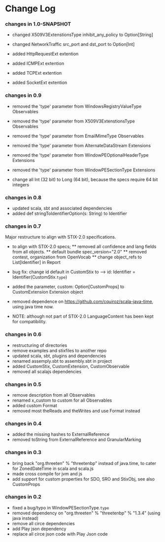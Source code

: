 Change Log
==========

### changes in 1.0-SNAPSHOT

* changed X509V3ExtenstionsType inhibit_any_policy to Option[String]
* changed NetworkTraffic src_port and dst_port to Option[Int]

* added HttpRequestExt extention
* added ICMPExt extention
* added TCPExt extention
* added SocketExt extention


### changes in 0.9

* removed the 'type' parameter from WindowsRegistryValueType Observables
* removed the 'type' parameter from X509V3ExtenstionsType Observables
* removed the 'type' parameter from EmailMimeType Observables

* removed the 'type' parameter from AlternateDataStream Extensions
* removed the 'type' parameter from WindowPEOptionalHeaderType Extensions
* removed the 'type' parameter from WindowPESectionType Extensions

* change all Int (32 bit) to Long (64 bit), because the specs require 64 bit integers

### changes in 0.8

* updated scala, sbt and associated dependencies
* added def stringToIdentifierOption(s: String) to Identifier

### changes in 0.7
Major restructure to align with STIX-2.0 specifications.
 
* to align with STIX-2.0 specs; 
** removed all confidence and lang fields from all objects.
** default bundle spec_version="2.0"
** removed contest, organization from OpenVocab
** change object_refs to List[Identifier] in Report

* bug fix: change id default in CustomStix to --> id: Identifier = Identifier(CustomStix.`type`) 
* added the parameter, custom: Option[CustomProps] to CustomExtension Extension object
* removed dependence on https://github.com/cquiroz/scala-java-time, using java time now.

* NOTE: although not part of STIX-2.0 LanguageContent has been kept for compatibility.


### changes in 0.6

* restructuring of directories
* remove examples and stixfiles to another repo
* updated scala, sbt, plugins and dependencies 
* renamed assemply.sbt to assembly.sbt in project
* added CustomStix, CustomExtension, CustomObservable
* removed all scalajs dependencies


### changes in 0.5

* remove description from all Observables
* renamed x_custom to custom for all Observables
* added custom Format
* removed most theReads and theWrites and use Format instead

### changes in 0.4  

* added the missing hashes to ExternalReference
* removed toString from ExternalReference and GranularMarking

### changes in 0.3  

* bring back "org.threeten" % "threetenbp" instead of java.time, to cater for ZonedDateTime in scala and scala.js
* made cross compile for jvm and js
* add support for custom properties for SDO, SRO and StixObj, see also CustomProps

### changes in 0.2

* fixed a bug/typo in WindowPESectionType.`type`
* removed dependency on "org.threeten" % "threetenbp" % "1.3.4" (using java instead)
* remove all circe dependencies 
* add Play json dependency
* replace all circe json code with Play Json code

 

